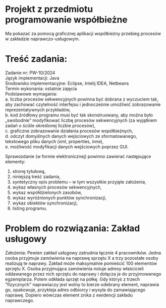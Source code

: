 # Projekt z przedmiotu programowanie współbieżne

Ma pokazać za pomocą graficznej aplikacji współbieżny przebieg procesów w zakładzie naprawczo-usługowym.

# Treść zadania:

Zadanie nr: PW-10/2024\
Język implementacji: Java\
Środowisko implementacyjne: Eclipse, Intelij IDEA, Netbeans\
Termin wykonania: ostatnie zajęcia\
Podstawowe wymagania:\
a. liczba procesów sekwencyjnych powinna być dobrana z wyczuciem tak, aby zachować czytelność interfejsu i
jednocześnie umożliwić zobrazowanie reprezentatywnych przykładów,\
b. kod źródłowy programu musi być tak skonstruowany, aby można było „swobodnie” modyfikować liczbę
procesów sekwencyjnych (za wyjątkiem zadań o ściśle określonej liczbie procesów),\
c. graficzne zobrazowanie działania procesów współbieżnych,\
d. odczyt domyślnych danych wejściowych ze sformatowanego, tekstowego pliku danych (xml, properties, inne),\
e. możliwość modyfikacji danych wejściowych poprzez GUI.

Sprawozdanie (w formie elektronicznej) powinno zawierać następujące elementy:
1) stronę tytułową,
2) niniejszą treść zadania,
3) syntetyczny opis problemu – w tym wszystkie przyjęte założenia,
4) wykaz własnych procesów sekwencyjnych,
5) wykaz współdzielonych zasobów,
6) wykaz wyróżnionych punktów synchronizacji,
7) wykaz obiektów synchronizacji,
8) listing programu.

# Problem do rozwiązania: Zakład usługowy
Założenia:
Pewien zakład usługowy zatrudnia łącznie 4 pracowników. Jedna osoba przyjmuje zamówienia na naprawę sprzętu X a trzy pozostałe osoby realizują te naprawy. Zakład może maksymalnie pomieścić 100 elementów sprzętu X. Osoba przyjmująca zamówienia notuje adresy właścicieli oddawanego przez nich sprzętu do naprawy i dołącza je do przyjmowanego egzemplarza. Potem odkłada sprzęt na półkę. Gdy któryś z trzech "fizycznych" naprawiaczy jest wolny to bierze odebrany element, naprawia go, opakowuje, przykleja adres odbiorcy i wysyła do zamawiającego naprawę. Dopiero wówczas element znika z ewidencji zakładu naprawczego.